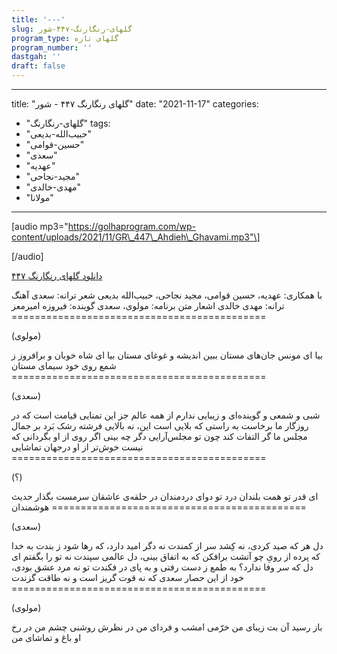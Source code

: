 ```yaml
---
title: '---'
slug: گلهای-رنگارنگ-۴۴۷-شور
program_type: گلهای تازه
program_number: ''
dastgah: ''
draft: false
---
```


---
title: "گلهای رنگارنگ ۴۴۷ - شور"
date: "2021-11-17"
categories: 
  - "گلهای-رنگارنگ"
tags: 
  - "حبیب‌الله-بدیعی"
  - "حسین-قوامی"
  - "سعدی"
  - "عهدیه"
  - "مجید-نجاحی"
  - "مهدی-خالدی"
  - "مولانا"
---

\[audio mp3="https://golhaprogram.com/wp-content/uploads/2021/11/GR\_447\_Ahdieh\_Ghavami.mp3"\]

\[/audio\]

[دانلود گلهای رنگارنگ ۴۴۷](https://golhaprogram.com/wp-content/uploads/2021/11/GR_447_Ahdieh_Ghavami.mp3)

با همکاری: عهدیه، حسین قوامی، مجید نجاحی، حبیب‌الله بدیعی شعر ترانه: سعدی آهنگ ترانه: مهدی خالدی اشعار متن برنامه: مولوی، سعدی گوینده: فیروزه امیرمعز ============================================

(مولوی)

بیا ای مونس جان‌های مستان ببین اندیشه و غوغای مستان بیا ای شاه خوبان و برافروز ز شمع روی خود سیمای مستان ============================================

(سعدی)

شبی و شمعی و گوینده‌ای و زیبایی ندارم از همه عالم جز این تمنایی قیامت است که در روزگار ما برخاست به راستی که بلایی است این، نه بالایی فرشته رشک بَرد بر جمال مجلس ما گر التفات کند چون تو مجلس‌آرایی دگر چه بینی اگر روی از او بگردانی که نیست خوش‌تر از او درجهان تماشایی ============================================

(؟)

ای قدر تو همت بلندان درد تو دوای دردمندان در حلقه‌ی عاشقان سرمست بگذار حدیث هوشمندان ============================================

(سعدی)

دل هر که صید کردی، نه کِشد سر از کمندت نه دگر امید دارد، که رها شود ز بندت به خدا که پرده از رویِ چو آتشت برافکن که به اتفاق بینی، دل عالمی سپندت نه تو را بگفتم ای دل که سر وفا ندارد؟ به طمع ز دست رفتی و به پای در فکندت تو نه مرد عشق بودی، خود از این حصار سعدی که نه قوت گریز است و نه طاقت گزندت ============================================

(مولوی)

باز رسید آن بت زیبای من خرّمی امشب و فردای من در نظرش روشنی چشم من در رخ او باغ و تماشای من

